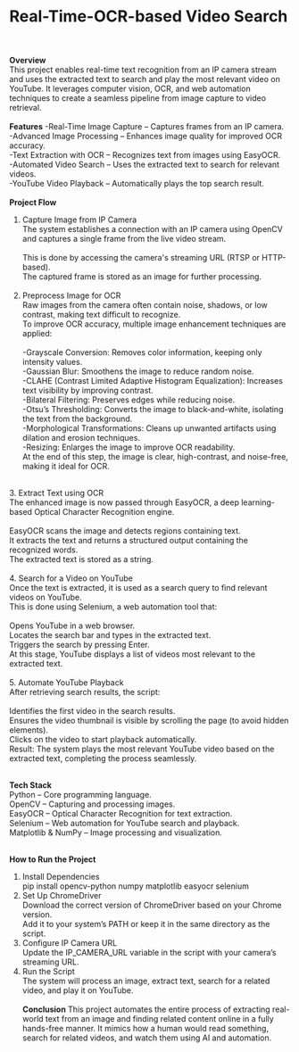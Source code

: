 # Real-Time-OCR-based Video Search
<br><br>
<b>Overview</b>
<br>
This project enables real-time text recognition from an IP camera stream and uses the extracted text to search and play the most relevant video on YouTube. It leverages computer vision, OCR, and web automation techniques to create a seamless pipeline from image capture to video retrieval.
<br><br>
<b>Features</b>
-Real-Time Image Capture – Captures frames from an IP camera.<br>
-Advanced Image Processing – Enhances image quality for improved OCR accuracy.<br>
-Text Extraction with OCR – Recognizes text from images using EasyOCR.<br>
-Automated Video Search – Uses the extracted text to search for relevant videos.<br>
-YouTube Video Playback – Automatically plays the top search result.<br>
<br>
<b>Project Flow</b>
<br>
1. Capture Image from IP Camera<br>
The system establishes a connection with an IP camera using OpenCV and captures a single frame from the live video stream.
<br><br>
This is done by accessing the camera's streaming URL (RTSP or HTTP-based).<br>
The captured frame is stored as an image for further processing.<br><br>
2. Preprocess Image for OCR<br>
Raw images from the camera often contain noise, shadows, or low contrast, making text difficult to recognize.<br>
To improve OCR accuracy, multiple image enhancement techniques are applied:
<br><br>
-Grayscale Conversion: Removes color information, keeping only intensity values.<br>
-Gaussian Blur: Smoothens the image to reduce random noise.<br>
-CLAHE (Contrast Limited Adaptive Histogram Equalization): Increases text visibility by improving contrast.<br>
-Bilateral Filtering: Preserves edges while reducing noise.<br>
-Otsu’s Thresholding: Converts the image to black-and-white, isolating the text from the background.<br>
-Morphological Transformations: Cleans up unwanted artifacts using dilation and erosion techniques.<br>
-Resizing: Enlarges the image to improve OCR readability.<br>
At the end of this step, the image is clear, high-contrast, and noise-free, making it ideal for OCR.<br>
<br>
3. Extract Text using OCR<br>
The enhanced image is now passed through EasyOCR, a deep learning-based Optical Character Recognition engine.<br>
<br>
EasyOCR scans the image and detects regions containing text.<br>
It extracts the text and returns a structured output containing the recognized words.<br>
The extracted text is stored as a string.<br>
<br>
4. Search for a Video on YouTube<br>
Once the text is extracted, it is used as a search query to find relevant videos on YouTube.<br>
This is done using Selenium, a web automation tool that:
<br><br>
Opens YouTube in a web browser.<br>
Locates the search bar and types in the extracted text.<br>
Triggers the search by pressing Enter.<br>
At this stage, YouTube displays a list of videos most relevant to the extracted text.<br>
<br>
5. Automate YouTube Playback<br>
After retrieving search results, the script:
<br><br>
Identifies the first video in the search results.<br>
Ensures the video thumbnail is visible by scrolling the page (to avoid hidden elements).<br>
Clicks on the video to start playback automatically.<br>
Result: The system plays the most relevant YouTube video based on the extracted text, completing the process seamlessly.
<br><br>

<b>Tech Stack</b><br>
Python – Core programming language.<br>
OpenCV – Capturing and processing images.<br>
EasyOCR – Optical Character Recognition for text extraction.<br>
Selenium – Web automation for YouTube search and playback.<br>
Matplotlib & NumPy – Image processing and visualization.<br>
<br>

<b>How to Run the Project</b><br>
1. Install Dependencies<br>
pip install opencv-python numpy matplotlib easyocr selenium<br>
2. Set Up ChromeDriver<br>
Download the correct version of ChromeDriver based on your Chrome version.<br>
Add it to your system’s PATH or keep it in the same directory as the script.<br>
3. Configure IP Camera URL<br>
Update the IP_CAMERA_URL variable in the script with your camera’s streaming URL.<br>
4. Run the Script<br>
The system will process an image, extract text, search for a related video, and play it on YouTube.
<br><br>
<b>Conclusion</b>
This project automates the entire process of extracting real-world text from an image and finding related content online in a fully hands-free manner. It mimics how a human would read something, search for related videos, and watch them using AI and automation. 














